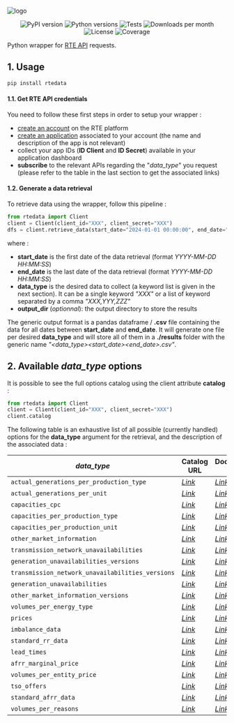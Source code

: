![logo](https://raw.githubusercontent.com/henriupton99/rtedata/main/misc/rtedata_logo.png)

<p align="center">
  <img src="https://img.shields.io/pypi/v/rtedata?color=blue" alt="PyPI version" />
  <img src="https://img.shields.io/pypi/pyversions/rtedata" alt="Python versions" />
  <img src="https://github.com/henriupton99/rtedata/actions/workflows/tests.yml/badge.svg" alt="Tests" />
  <img src="https://img.shields.io/pypi/dm/rtedata.svg?label=PyPI%20downloads" alt="Downloads per month" />
  <img src="https://img.shields.io/github/license/henriupton99/rtedata" alt="License" />
  <img src="https://img.shields.io/codecov/c/github/henriupton99/rtedata" alt="Coverage" />
</p>

Python wrapper for [RTE API](https://data.rte-france.com/) requests. 

## 1. Usage

```python
pip install rtedata
```

#### 1.1. Get RTE API credentials

You need to follow these first steps in order to setup your wrapper :  

* [create an account](https://data.rte-france.com/create_account) on the RTE platform
* [create an application](https://data.rte-france.com/group/guest/apps) associated to your account (the name and description of the app is not relevant)
* collect your app IDs (**ID Client** and **ID Secret**) available in your application dashboard
* **subscribe** to the relevant APIs regarding the "*data_type*" you request (please refer to the table in the last section to get the associated links)

#### 1.2. Generate a data retrieval

To retrieve data using the wrapper, follow this pipeline :

```python
from rtedata import Client
client = Client(client_id="XXX", client_secret="XXX")
dfs = client.retrieve_data(start_date="2024-01-01 00:00:00", end_date="2024-01-02 23:59:00", data_type="actual_generations_per_unit", output_dir="./output")
```

where :
* **start_date** is the first date of the data retrieval (format *YYYY-MM-DD HH:MM:SS*)
* **end_date** is the last date of the data retrieval (format *YYYY-MM-DD HH:MM:SS*)
* **data_type** is the desired data to collect (a keyword list is given in the next section). It can be a single keyword *"XXX"* or a list of keyword separated by a comma *"XXX,YYY,ZZZ"*
* **output_dir** (*optionnal*): the output directory to store the results

The generic output format is a pandas dataframe / **.csv** file containing the data for all dates between **start_date** and **end_date**. It will generate one file per desired **data_type** and will store all of them in a **./results** folder with the generic name *"<data_type>_<start_date>_<end_date>.csv"*.

## 2. Available *data_type* options

It is possible to see the full options catalog using the client attribute **catalog** :

```python
from rtedata import Client
client = Client(client_id="XXX", client_secret="XXX")
client.catalog
```

The following table is an exhaustive list of all possible (currently handled) options for the **data_type** argument for the retrieval, and the description of the associated data :

| *data_type* | Catalog URL | Documentation URL | Category |
|-------------------|-----|-----|-----|
| `actual_generations_per_production_type` | *[Link](https://data.rte-france.com/catalog/-/api/generation/Actual-Generation/v1.1)* | *[Link](https://data.rte-france.com/catalog/-/api/doc/user-guide/Actual+Generation/1.1)*| generation |
| `actual_generations_per_unit` | *[Link](https://data.rte-france.com/catalog/-/api/generation/Actual-Generation/v1.1)* | *[Link](https://data.rte-france.com/catalog/-/api/doc/user-guide/Actual+Generation/1.1)*| generation |
| `capacities_cpc` | *[Link](https://data.rte-france.com/catalog/-/api/generation/Generation-Installed-Capacities/v1.1)* | *[Link](https://data.rte-france.com/catalog/-/api/doc/user-guide/Generation+Installed+Capacities/1.1)*| generation |
| `capacities_per_production_type` | *[Link](https://data.rte-france.com/catalog/-/api/generation/Generation-Installed-Capacities/v1.1)* | *[Link](https://data.rte-france.com/catalog/-/api/doc/user-guide/Generation+Installed+Capacities/1.1)*| generation |
| `capacities_per_production_unit` | *[Link](https://data.rte-france.com/catalog/-/api/generation/Generation-Installed-Capacities/v1.1)* | *[Link](https://data.rte-france.com/catalog/-/api/doc/user-guide/Generation+Installed+Capacities/1.1)*| generation |
| `other_market_information` | *[Link](https://data.rte-france.com/catalog/-/api/generation/Unavailability-Additional-Information/v6.0)* | *[Link](https://data.rte-france.com/catalog/-/api/doc/user-guide/Unavailability+Additional+Information/6.0)*| generation |
| `transmission_network_unavailabilities` | *[Link](https://data.rte-france.com/catalog/-/api/generation/Unavailability-Additional-Information/v6.0)* | *[Link](https://data.rte-france.com/catalog/-/api/doc/user-guide/Unavailability+Additional+Information/6.0)*| generation |
| `generation_unavailabilities_versions` | *[Link](https://data.rte-france.com/catalog/-/api/generation/Unavailability-Additional-Information/v6.0)* | *[Link](https://data.rte-france.com/catalog/-/api/doc/user-guide/Unavailability+Additional+Information/6.0)*| generation |
| `transmission_network_unavailabilities_versions` | *[Link](https://data.rte-france.com/catalog/-/api/generation/Unavailability-Additional-Information/v6.0)* | *[Link](https://data.rte-france.com/catalog/-/api/doc/user-guide/Unavailability+Additional+Information/6.0)*| generation |
| `generation_unavailabilities` | *[Link](https://data.rte-france.com/catalog/-/api/generation/Unavailability-Additional-Information/v6.0)* | *[Link](https://data.rte-france.com/catalog/-/api/doc/user-guide/Unavailability+Additional+Information/6.0)*| generation |
| `other_market_information_versions` | *[Link](https://data.rte-france.com/catalog/-/api/generation/Unavailability-Additional-Information/v6.0)* | *[Link](https://data.rte-france.com/catalog/-/api/doc/user-guide/Unavailability+Additional+Information/6.0)*| generation |
| `volumes_per_energy_type` | *[Link](https://data.rte-france.com/catalog/-/api/market/Balancing-Energy/v4.0)* | *[Link](https://data.rte-france.com/catalog/-/api/doc/user-guide/Balancing+Energy/4.0)*| market |
| `prices` | *[Link](https://data.rte-france.com/catalog/-/api/market/Balancing-Energy/v4.0)* | *[Link](https://data.rte-france.com/catalog/-/api/doc/user-guide/Balancing+Energy/4.0)*| market |
| `imbalance_data` | *[Link](https://data.rte-france.com/catalog/-/api/market/Balancing-Energy/v4.0)* | *[Link](https://data.rte-france.com/catalog/-/api/doc/user-guide/Balancing+Energy/4.0)*| market |
| `standard_rr_data` | *[Link](https://data.rte-france.com/catalog/-/api/market/Balancing-Energy/v4.0)* | *[Link](https://data.rte-france.com/catalog/-/api/doc/user-guide/Balancing+Energy/4.0)*| market |
| `lead_times` | *[Link](https://data.rte-france.com/catalog/-/api/market/Balancing-Energy/v4.0)* | *[Link](https://data.rte-france.com/catalog/-/api/doc/user-guide/Balancing+Energy/4.0)*| market |
| `afrr_marginal_price` | *[Link](https://data.rte-france.com/catalog/-/api/market/Balancing-Energy/v4.0)* | *[Link](https://data.rte-france.com/catalog/-/api/doc/user-guide/Balancing+Energy/4.0)*| market |
| `volumes_per_entity_price` | *[Link](https://data.rte-france.com/catalog/-/api/market/Balancing-Energy/v4.0)* | *[Link](https://data.rte-france.com/catalog/-/api/doc/user-guide/Balancing+Energy/4.0)*| market |
| `tso_offers` | *[Link](https://data.rte-france.com/catalog/-/api/market/Balancing-Energy/v4.0)* | *[Link](https://data.rte-france.com/catalog/-/api/doc/user-guide/Balancing+Energy/4.0)*| market |
| `standard_afrr_data` | *[Link](https://data.rte-france.com/catalog/-/api/market/Balancing-Energy/v4.0)* | *[Link](https://data.rte-france.com/catalog/-/api/doc/user-guide/Balancing+Energy/4.0)*| market |
| `volumes_per_reasons` | *[Link](https://data.rte-france.com/catalog/-/api/market/Balancing-Energy/v4.0)* | *[Link](https://data.rte-france.com/catalog/-/api/doc/user-guide/Balancing+Energy/4.0)*| market |'
